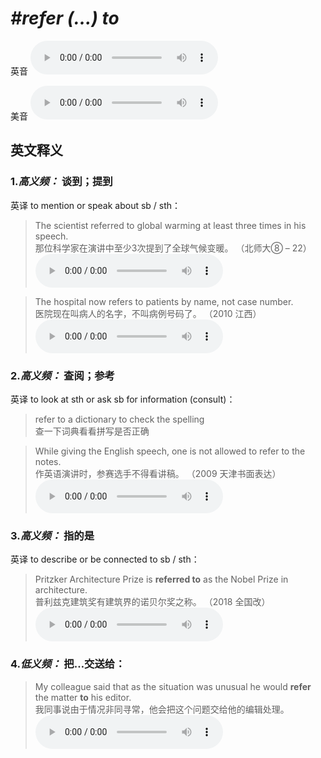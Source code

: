 # ***\#refer (...) to*** 
英音
<audio src="./media/refer ... to1_AAC.aac" controls="controls"></audio>

美音
<audio src="./media/refer ... to2_AAC.aac" controls="controls"></audio>



  

英文释义
---
### 1.*高义频：* **谈到；提到**  
英译 to mention or speak about sb / sth：

 > The scientist referred to global warming at least three times in his speech.  
 > 那位科学家在演讲中至少3次提到了全球气候变暖。  （北师大⑧ – 22）  
<audio src="./media/refer-2.aac" controls="controls"></audio>

 > The hospital now refers to patients by name, not case number.  
 > 医院现在叫病人的名字，不叫病例号码了。  （2010 江西）  
<audio src="./media/The hospital now refers _AAC.aac" controls="controls"></audio>

### 2.*高义频：* **查阅；参考**  
英译 to look at sth or ask sb for information (consult)：

 > refer to a dictionary to check the spelling  
 > 查一下词典看看拼写是否正确    

 > While giving the English speech, one is not allowed to refer to the notes.  
 > 作英语演讲时，参赛选手不得看讲稿。  （2009 天津书面表达）  
<audio src="./media/refer-1.aac" controls="controls"></audio>

### 3.*高义频：* **指的是**  
英译 to describe or be connected to sb / sth：

 > Pritzker Architecture Prize is **referred to** as the Nobel Prize in architecture.  
 > 普利兹克建筑奖有建筑界的诺贝尔奖之称。  （2018 全国改）  
<audio src="./media/Pritzker Architecture Prize is referred_AAC.aac" controls="controls"></audio>

### 4.*低义频：* **把…交送给：**  

 > My colleague said that as the situation was unusual he would **refer** the matter **to** his editor.  
 > 我同事说由于情况非同寻常，他会把这个问题交给他的编辑处理。    
<audio src="./media/refer-5.aac" controls="controls"></audio>


